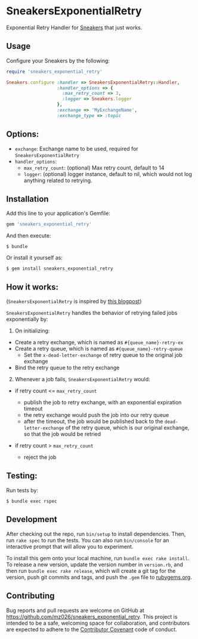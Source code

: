 # SneakersExponentialRetry

Exponential Retry Handler for [Sneakers](https://github.com/jondot/sneakers) that just works.

## Usage

Configure your Sneakers by the following:

```ruby
require 'sneakers_exponential_retry'

Sneakers.configure :handler => SneakersExponentialRetry::Handler,
                   :handler_options => {
                     :max_retry_count => 3,
                     :logger => Sneakers.logger
                   },
                   :exchange => 'MyExchangeName',
                   :exchange_type => :topic
```

## Options:

- `exchange`: Exchange name to be used, required for `SneakersExponentialRetry`
- `handler_options`:
  - `max_retry_count`: (optional) Max retry count, default to 14
  - `logger`: (optional) logger instance, default to nil, which would not log anything related to retrying.


## Installation

Add this line to your application's Gemfile:

```ruby
gem 'sneakers_exponential_retry'
```

And then execute:

    $ bundle

Or install it yourself as:

    $ gem install sneakers_exponential_retry


## How it works:

(`SneakersExponentialRetry` is inspired by [this blogpost](https://gagnechris.wordpress.com/2015/09/19/easy-retries-with-rabbitmq/))

`SneakersExponentialRetry` handles the behavior of retrying failed jobs exponentially by:

1. On initializing:
  - Create a retry exchange, which is named as `#{queue_name}-retry-ex`
  - Create a retry queue, which is named as `#{queue_name}-retry-queue`
    - Set the `x-dead-letter-exchange` of retry queue to the original job exchange
  - Bind the retry queue to the retry exchange

2. Whenever a job fails, `SneakersExponentialRetry` would:
  - if retry count <= `max_retry_count`
    - publish the job to retry exchange, with an exponential expiration timeout
    - the retry exchange would push the job into our retry queue
    - after the timeout, the job would be published back to the `dead-letter-exchange` of the retry queue, which is our original exchange, so that the job would be retried

  - if retry count > `max_retry_count`
    - reject the job

## Testing:

Run tests by:

```
$ bundle exec rspec
```

## Development

After checking out the repo, run `bin/setup` to install dependencies. Then, run `rake spec` to run the tests. You can also run `bin/console` for an interactive prompt that will allow you to experiment.

To install this gem onto your local machine, run `bundle exec rake install`. To release a new version, update the version number in `version.rb`, and then run `bundle exec rake release`, which will create a git tag for the version, push git commits and tags, and push the `.gem` file to [rubygems.org](https://rubygems.org).

## Contributing

Bug reports and pull requests are welcome on GitHub at https://github.com/mz026/sneakers_exponential_retry. This project is intended to be a safe, welcoming space for collaboration, and contributors are expected to adhere to the [Contributor Covenant](http://contributor-covenant.org) code of conduct.

